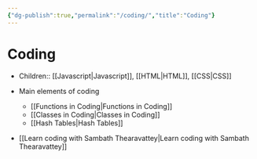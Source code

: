 ```yaml
---
{"dg-publish":true,"permalink":"/coding/","title":"Coding"}
---
```


# Coding
- Children:: [[Javascript\|Javascript]], [[HTML\|HTML]], [[CSS\|CSS]]
- Main elements of coding
	- [[Functions in Coding\|Functions in Coding]]
	- [[Classes in Coding\|Classes in Coding]]
	- [[Hash Tables\|Hash Tables]]

- [[Learn coding with Sambath Thearavattey\|Learn coding with Sambath Thearavattey]]